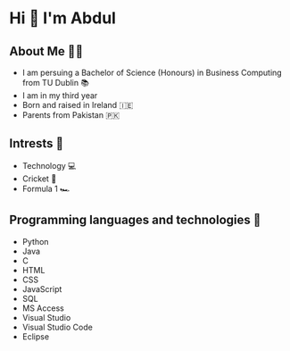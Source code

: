 
# Hi :wave: I'm Abdul

## About Me :man_technologist:
* I am persuing a Bachelor of Science (Honours) in Business Computing from TU Dublin :books:
* I am in my third year
* Born and raised in Ireland :ireland:
* Parents from Pakistan :pakistan:

## Intrests :dart:
* Technology :computer:
* Cricket :cricket_game:
* Formula 1 :racing_car:

## Programming languages and technologies :briefcase:
* Python
* Java
* C
* HTML
* CSS
* JavaScript
* SQL
* MS Access
* Visual Studio
* Visual Studio Code
* Eclipse
 

<!---
AbdulMannanAkhtar/AbdulMannanAkhtar is a ✨ special ✨ repository because its `README.md` (this file) appears on your GitHub profile.
You can click the Preview link to take a look at your changes.
--->
